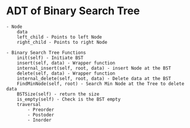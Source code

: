 # ADT of Binary Search Tree
    - Node
        data
        left_child - Points to left Node
        right_child - Points to right Node

    - Binary Search Tree Functions
        init(self) - Initiate BST
        insert(self, data) - Wrapper function
        internal_insert(self, root, data) - insert Node at the BST
        delete(self, data) - Wrapper function
        internal_delete(self, root, data) - Delete data at the BST
        FindMinNode(self, root) - Search Min Node at the Tree to delete data
        BSTSize(self) - return the size
        is_empty(self) - Check is the BST empty
        traversal
            - Preorder
            - Postoder
            - Inorder
